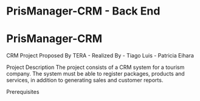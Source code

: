 # PrisManager-CRM - Back End

# PrisManager-CRM
CRM Project Proposed By TERA - Realized By - Tiago Luis - Patricia Eihara

Project Description
The project consists of a CRM system for a tourism company. The system must be able to register packages, products and services, in addition to generating sales and customer reports.

Prerequisites
